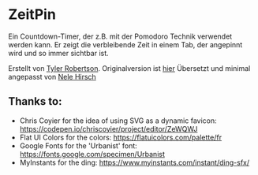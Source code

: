 # ZeitPin

Ein Countdown-Timer, der z.B. mit der Pomodoro Technik verwendet werden kann. Er zeigt die verbleibende Zeit in einem Tab, der angepinnt wird und so immer sichtbar ist.

Erstellt von [Tyler Robertson](https://twitter.com/aTylerRobertson). Originalversion ist [hier](https://pin-tab-pomo.glitch.me/)
Übersetzt und minimal angepasst von [Nele Hirsch](https://twitter.com/ebildungslabor.de) 


## Thanks to:

- Chris Coyier for the idea of using SVG as a dynamic favicon: https://codepen.io/chriscoyier/project/editor/ZeWQWJ
- Flat UI Colors for the colors: https://flatuicolors.com/palette/fr
- Google Fonts for the 'Urbanist' font: https://fonts.google.com/specimen/Urbanist
- MyInstants for the ding: https://www.myinstants.com/instant/ding-sfx/